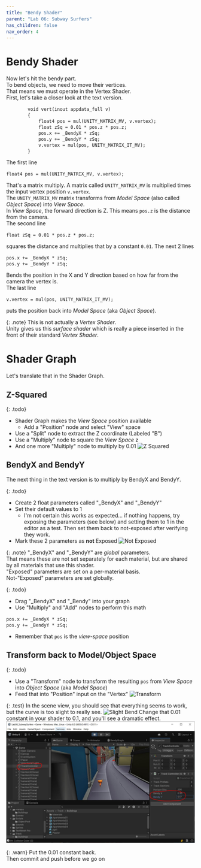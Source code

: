 ```yaml
---
title: "Bendy Shader"
parent: "Lab 06: Subway Surfers"
has_children: false
nav_order: 4
---
```


# Bendy Shader
Now let's hit the bendy part.\
To bend objects, we need to move their vertices.\
That means we must operate in the Vertex Shader.\
First, let's take a closer look at the text version.
```
        void vert(inout appdata_full v)
        {
            float4 pos = mul(UNITY_MATRIX_MV, v.vertex);
            float zSq = 0.01 * pos.z * pos.z;
            pos.x += _BendyX * zSq;
            pos.y += _BendyY * zSq;
            v.vertex = mul(pos, UNITY_MATRIX_IT_MV);
        }
```
The first line
```
float4 pos = mul(UNITY_MATRIX_MV, v.vertex);
```
That's a matrix multiply. A matrix called `UNITY_MATRIX_MV` is multiplied times the input vertex position `v.vertex`.\
The `UNITY_MATRIX_MV` matrix transforms from *Model Space* (also called *Object Space*) into *View Space*.\
In *View Space*, the forward direction is Z. This means `pos.z` is the distance from the camera.\
The second line
```
float zSq = 0.01 * pos.z * pos.z;
```
squares the distance and multiplies that by a constant `0.01`.
The next 2 lines
```
pos.x += _BendyX * zSq;
pos.y += _BendyY * zSq;
```
Bends the position in the X and Y direction based on how far from the camera the vertex is.\
The last line
```
v.vertex = mul(pos, UNITY_MATRIX_IT_MV);
```
puts the position back into *Model Space* (aka *Object Space*).

{: .note}
This is not actually a *Vertex Shader*.\
Unity gives us this *surface shader* which is really a piece inserted in the front of their standard *Vertex Shader*.

# Shader Graph
Let's translate that in the Shader Graph.

## Z-Squared

{: .todo}
* Shader Graph makes the *View Space* position available
    * Add a "Position" node and select "View" space
* Use a "Split" node to extract the Z coordinate (Labeled "B")
* Use a "Multiply" node to square the *View Space* z
* And one more "Multiply" node to multiply by 0.01
![Z Squared](images/lab06/zsquared.jpg "Z Squared")

## BendyX and BendyY
The next thing in the text version is to multiply by BendyX and BendyY.

{: .todo}
* Create 2 float parameters called "_BendyX" and "_BendyY"
* Set their default values to 1
    * I'm not certain this works as expected... if nothing happens, try exposing the parameters (see below) and setting them to 1 in the editor as a test. Then set them back to not-exposed after verifying they work.
* Mark these 2 parameters as **not** Exposed
![Not Exposed](images/lab06/bendyx.jpg "Not Exposed")

{: .note}
"_BendyX" and "_BendyY" are *global* parameters.\
That means these are not set separately for each material, but are shared by all materials that use this shader.\
"Exposed" parameters are set on a per-material basis.\
Not-"Exposed" parameters are set globally.

{: .todo}
* Drag "_BendyX" and "_Bendy" into your graph
* Use "Multiply" and "Add" nodes to perform this math
```
pos.x += _BendyX * zSq;
pos.y += _BendyY * zSq;
```
* Remember that `pos` is the *view-space* position

## Transform back to Model/Object Space

{: .todo}
* Use a "Transform" node to transform the resulting `pos` from *View Space* into *Object Space* (aka *Model Space*)
* Feed that into "Position" input on the "Vertex"
![Transform](images/lab06/transform.jpg "Transform")

{: .test}
In the scene view, you should see that everything seems to work, but the curve is too slight to really see.
![Slight Bend](images/lab06/bendy1.jpg "Slight Bend")
Change that 0.01 constant in your shader to 0.1, and you'll see a dramatic effect.
![Big Bend](images/lab06/bendy2.jpg "Big Bend")

{: .warn}
Put the 0.01 constant back.\
Then commit and push before we go on

